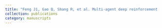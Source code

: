 ```yaml
---
title: "Feng J1, Gao Q, Shang R, et al. Multi-agent deep reinforcement learning for hyperspectral band selection with hybrid teacher guide[J]. Knowledge-Based Systems, 2024, 299: 112044."
collection: publications
category: manuscripts
---
```

